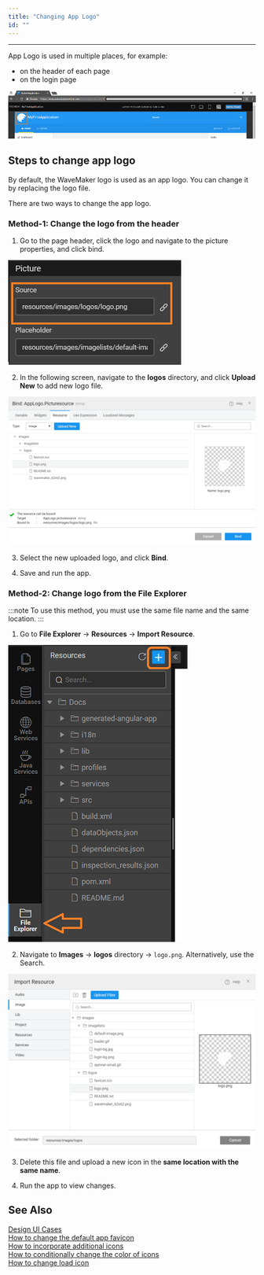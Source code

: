 ```yaml
---
title: "Changing App Logo"
id: ""
---
```

---
App Logo is used in multiple places, for example:

- on the header of each page
- on the login page

[![design_logo](/learn/assets/design_logo.png)](/learn/assets/design_logo.png)

## Steps to change app logo

By default, the WaveMaker logo is used as an app logo. You can change it by replacing the logo file.

There are two ways to change the app logo.

### Method-1: Change the logo from the header

1. Go to the page header, click the logo and navigate to the picture properties, and click bind.

[![design_logo_resource](/learn/assets/app-logo-bind.png)](/learn/assets/app-logo-bind.png)

2. In the following screen, navigate to the **logos** directory, and click **Upload New** to add new logo file.

[![design_logo_resource](/learn/assets/app-logo-header.png)](/learn/assets/app-logo-header.png)

3. Select the new uploaded logo, and click **Bind**.

4. Save and run the app.


### Method-2: Change logo from the File Explorer

:::note
To use this method, you must use the same file name and the same location.
:::

1. Go to **File Explorer** -> **Resources** -> **Import Resource**.

[![design_logo_resource](/learn/assets/import-resources.png)](/learn/assets/import-resources.png)

2. Navigate to **Images** -> **logos** directory -> `logo.png`. Alternatively, use the Search.

[![design_logo_resource](/learn/assets/design_logo_resource.png)](/learn/assets/design_logo_resource.png)

3. Delete this file and upload a new icon in the **same location with the same name**.

4. Run the app to view changes.

## See Also

[Design UI Cases](/learn/app-development/ui-design/use-cases-ui-design/)  
[How to change the default app favicon](/learn/how-tos/changing-default-favicon/)  
[How to incorporate additional icons](/learn/how-tos/incorporating-additional-icons/)  
[How to conditionally change the color of icons](/learn/how-tos/displaying-icon-color-based-upon-condition/)  
[How to change load icon](/learn/how-tos/change-icon-global-spinner/)  

